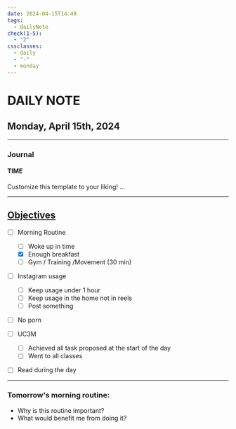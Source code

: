 ```yaml
---
date: 2024-04-15T14:49
tags:
  - dailyNote
check(1-5):
  - "2"
cssclasses:
  - daily
  - "-"
  - monday
---
```


# DAILY NOTE
## Monday, April 15th, 2024

***
### Journal
#### TIME
Customize this template to your liking!
...
***

## [Objectives](Objectives%20from%20March%2023%20to%20September%2023%20)

- [ ] Morning Routine
	- [ ] Woke up in time
	- [x] Enough breakfast
	- [ ] Gym / Training /Movement (30 min)

- [ ]  Instagram usage

	- [ ] Keep usage under 1 hour
	- [ ] Keep usage in the home not in reels
	- [ ] Post something

- [ ] No porn 
- [ ] UC3M
	- [ ] Achieved all task proposed at the start of the day
	- [ ] Went to all classes

- [ ] Read during the day


---
### Tomorrow's morning routine: 
+ Why is this routine important? 
+ What would benefit me from doing it?